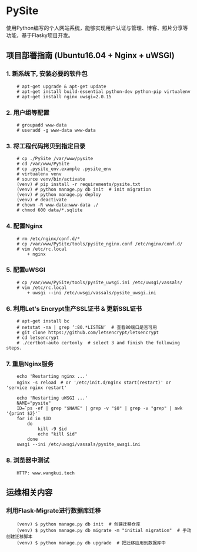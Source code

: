 # PySite
使用Python编写的个人网站系统，能够实现用户认证与管理、博客、照片分享等功能，基于Flasky项目开发。


## 项目部署指南 (Ubuntu16.04 + Nginx + uWSGI)

### 1. 新系统下, 安装必要的软件包
```
    # apt-get upgrade & apt-get update
    # apt-get install build-essential python-dev python-pip virtualenv
    # apt-get install nginx uwsgi=2.0.15
```

### 2. 用户组等配置
```
    # groupadd www-data
    # useradd -g www-data www-data
```

### 3. 将工程代码拷贝到指定目录
```
    # cp ./PySite /var/www/pysite
    # cd /var/www/PySite
    # cp .pysite_env.example .pysite_env
    # virtualenv venv
    # source venv/bin/activate
    (venv) # pip install -r requirements/pysite.txt
    (venv) # python manage.py db init  # init migration
    (venv) # python manage.py deploy
    (venv) # deactivate
    # chown -R www-data:www-data ./
    # chmod 600 data/*.sqlite
```

### 4. 配置Nginx
```
    # rm /etc/nginx/conf.d/*
    # cp /var/www/PySite/tools/pysite_nginx.conf /etc/nginx/conf.d/
    # vim /etc/rc.local
        + nginx
```

### 5. 配置uWSGI
```
    # cp /var/www/PySite/tools/pysite_uwsgi.ini /etc/uwsgi/vassals/
    # vim /etc/rc.local
        + uwsgi --ini /etc/uwsgi/vassals/pysite_uwsgi.ini
```

### 6. 利用Let's Encrypt生产SSL证书 & 更新SSL证书
```
    # apt-get install bc
    # netstat -na | grep ‘:80.*LISTEN’  # 查看80端口是否可用
    # git clone https://github.com/letsencrypt/letsencrypt
    # cd letsencrypt
    # ./certbot-auto certonly  # select 3 and finish the following steps.
```

### 7. 重启Nginx服务
```
    echo 'Restarting nginx ...'
    nginx -s reload　# or '/etc/init.d/nginx start(restart)' or 'service nginx restart'
    
    echo 'Restarting uWSGI ...'
    NAME="pysite"
    ID=`ps -ef | grep "$NAME" | grep -v "$0" | grep -v "grep" | awk '{print $2}'`
    for id in $ID
        do
            kill -9 $id
            echo "kill $id"
        done
    uwsgi --ini /etc/uwsgi/vassals/pysite_uwsgi.ini    
```

### 8. 浏览器中测试
```
    HTTP: www.wangkui.tech
```


## 运维相关内容

### 利用Flask-Migrate进行数据库迁移
```
    (venv) $ python manage.py db init  # 创建迁移仓库
    (venv) $ python manage.py db migrate -m "initial migration"  # 手动创建迁移脚本
    (venv) $ python manage.py db upgrade  # 把迁移应用到数据库中
```
